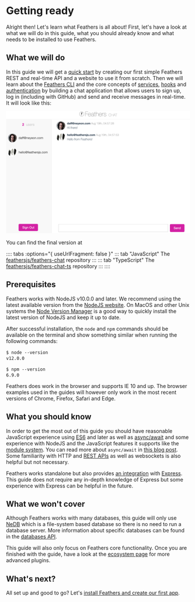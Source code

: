 # Getting ready

Alright then! Let's learn what Feathers is all about! First, let's have a look at what we will do in this guide, what you should already know and what needs to be installed to use Feathers.

## What we will do

In this guide we will get a [quick start](./starting.md) by creating our first simple Feathers REST and real-time API and a website to use it from scratch. Then we will learn about the [Feathers CLI](./generator.md) and the core concepts of [services](./services.md), [hooks](./hooks.md) and [authentication](./authentication.md) by building a chat application that allows users to sign up, log in (including with GitHub) and send and receive messages in real-time. It will look like this:

![The Feathers chat application](./assets/feathers-chat.png)

You can find the final version at 

:::: tabs :options="{ useUrlFragment: false }"
::: tab "JavaScript"
The [feathersjs/feathers-chat](https://github.com/feathersjs/feathers-chat) repository
:::
::: tab "TypeScript"
The [feathersjs/feathers-chat-ts](https://github.com/feathersjs/feathers-chat-ts) repository
:::
::::

## Prerequisites

Feathers works with NodeJS v10.0.0 and later. We recommend using the latest available version from the [NodeJS website](https://nodejs.org/en/). On MacOS and other Unix systems the [Node Version Manager](https://github.com/creationix/nvm) is a good way to quickly install the latest version of NodeJS and keep it up to date.

After successful installation, the `node` and `npm` commands should be available on the terminal and show something similar when running the following commands:

```
$ node --version
v12.0.0
```

```
$ npm --version
6.9.0
```

Feathers does work in the browser and supports IE 10 and up. The browser examples used in the guides will however only work in the most recent versions of Chrome, Firefox, Safari and Edge.

## What you should know

In order to get the most out of this guide you should have reasonable JavaScript experience using [ES6](http://es6-features.org/) and later as well as [async/await](https://developer.mozilla.org/en-US/docs/Web/JavaScript/Reference/Statements/async_function) and some experience with NodeJS and the JavaScript features it supports like the [module system](https://nodejs.org/api/modules.html). You can read more about `async/await` in [this blog post](https://blog.risingstack.com/mastering-async-await-in-nodejs/). Some familiarity with HTTP and [REST APIs](https://en.wikipedia.org/wiki/Representational_state_transfer) as well as websockets is also helpful but not necessary.

Feathers works standalone but also provides [an integration](../../api/express.md) with [Express](http://expressjs.com/). This guide does not require any in-depth knowledge of Express but some experience with Express can be helpful in the future.

## What we won't cover

Although Feathers works with many databases, this guide will only use [NeDB](https://github.com/louischatriot/nedb/) which is a file-system based database so there is no need to run a database server. More information about specific databases can be found in the [databases API](../../api/databases/adapters.md).

This guide will also only focus on Feathers core functionality. Once you are finished with the guide, have a look at the [ecosystem page](https://github.com/feathersjs/awesome-feathersjs) for more advanced plugins.

## What's next?

All set up and good to go? Let's [install Feathers and create our first app](./starting.md).
